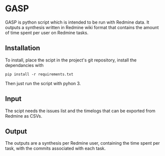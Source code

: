 # GASP

GASP is python script which is intended to be run with Redmine data. It outputs a synthesis written in Redmine wiki format that contains the amount of time spent per user on Redmine tasks.

## Installation

To install, place the scipt in the project's git repository, install the dependancies with

`pip install -r requirements.txt`

Then just run the script with pyhon 3.

## Input

The scipt needs the issues list and the timelogs that can be exported from Redmine as CSVs.

## Output

The outputs are a synthesis per Redmine user, containing the time spent per task, with the commits associated with each task.
